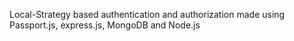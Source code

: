 Local-Strategy based authentication and authorization made using Passport.js, express.js, MongoDB and Node.js
